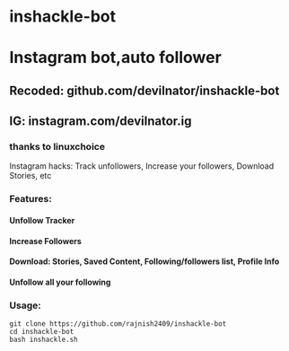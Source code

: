 # inshackle-bot
# Instagram bot,auto follower
## Recoded: github.com/devilnator/inshackle-bot
## IG: instagram.com/devilnator.ig
### thanks to linuxchoice
Instagram hacks: Track unfollowers, Increase your followers, Download Stories, etc

### Features:
#### Unfollow Tracker
#### Increase Followers
#### Download: Stories, Saved Content, Following/followers list, Profile Info
#### Unfollow all your following
### Usage:
```
git clone https://github.com/rajnish2409/inshackle-bot
cd inshackle-bot
bash inshackle.sh
```
